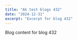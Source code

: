 ```yaml
---
title: "Ak test blogs 432"
date: "2024-12-31"
excerpt: "Excerpt for blog 432"
---
```


Blog content for blog 432